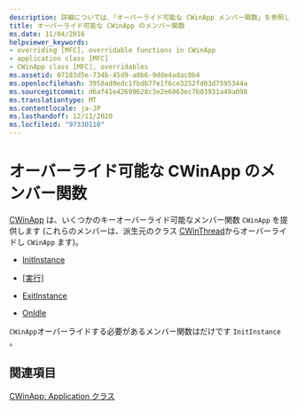 ```yaml
---
description: 詳細については、「オーバーライド可能な CWinApp メンバー関数」を参照してください。
title: オーバーライド可能な CWinApp のメンバー関数
ms.date: 11/04/2016
helpviewer_keywords:
- overriding [MFC], overridable functions in CWinApp
- application class [MFC]
- CWinApp class [MFC], overridables
ms.assetid: 07183d5e-734b-45d9-a8b6-9dde4adac0b4
ms.openlocfilehash: 3958ad0edc1fbdb77e1f6ce3252fd03d7595344a
ms.sourcegitcommit: d6af41e42699628c3e2e6063ec7b03931a49a098
ms.translationtype: MT
ms.contentlocale: ja-JP
ms.lasthandoff: 12/11/2020
ms.locfileid: "97330110"
---
```

# <a name="overridable-cwinapp-member-functions"></a>オーバーライド可能な CWinApp のメンバー関数

[CWinApp](reference/cwinapp-class.md) は、いくつかのキーオーバーライド可能なメンバー関数 `CWinApp` を提供します (これらのメンバーは、派生元のクラス [CWinThread](reference/cwinthread-class.md)からオーバーライドし `CWinApp` ます)。

- [InitInstance](initinstance-member-function.md)

- [[実行]](run-member-function.md)

- [ExitInstance](exitinstance-member-function.md)

- [OnIdle](onidle-member-function.md)

`CWinApp`オーバーライドする必要があるメンバー関数はだけです `InitInstance` 。

## <a name="see-also"></a>関連項目

[CWinApp: Application クラス](cwinapp-the-application-class.md)
